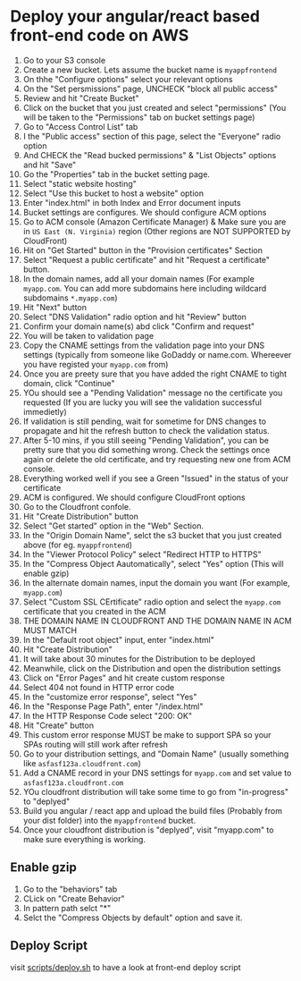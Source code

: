 # Deploy your angular/react based front-end code on AWS

1. Go to your S3 console
1. Create a new bucket. Lets assume the bucket name is `myappfrontend`
1. On thhe "Configure options" select your relevant options
1. On the "Set persmissions" page, UNCHECK "block all public access"
1. Review and hit "Create Bucket"
1. Click on the bucket that you just created and select "permissions" (You will be taken to the "Permissions" tab on bucket settings page)
1. Go to "Access Control List" tab
1. I the "Public access" section of this page, select the "Everyone" radio option
1. And CHECK the "Read bucked permissions" & "List Objects" options and hit "Save"
1. Go the "Properties" tab in the bucket setting page.
1. Select "static website hosting"
1. Select "Use this bucket to host a website" option
1. Enter "index.html" in both Index and Error document inputs
1. Bucket settings are configures. We should configure ACM options
1. Go to ACM console (Amazon Certificate Manager) & Make sure you are in `US East (N. Virginia)` region (Other regions are NOT SUPPORTED by CloudFront)
1. Hit on "Get Started" button in the "Provision certificates" Section
1. Select "Request a public certificate" and hit "Request a certificate" button.
1. In the domain names, add all your domain names (For example `myapp.com`. You can add more subdomains here including wildcard subdomains `*.myapp.com`)
1. Hit "Next" button
1. Select "DNS Validation" radio option and hit "Review" button
1. Confirm your domain name(s) abd click "Confirm and request"
1. You will be taken to validation page
1. Copy the CNAME settings from the validation page into your DNS settings (typically from someone like GoDaddy or name.com. Whereever you have registed your `myapp.com` from)
1. Once you are preety sure that you have added the right CNAME to tight domain, click "Continue"
1. YOu should see a "Pending Validation" message no the certificate you requested (If you are lucky you will see the validation successful immedietly)
1. If validation is still pending, wait for sometime for DNS changes to propagate and hit the refresh button to check the validation status.
1. After 5-10 mins, if you still seeing "Pending Validation", you can be pretty sure that you did something wrong. Check the settings once again or delete the old certificate, and try requesting new one from ACM console.
1. Everything worked well if you see a Green "Issued" in the status of your certificate
1. ACM is configured. We should configure CloudFront options
1. Go to the Cloudfront confole.
1. Hit "Create Distribution" button
1. Select "Get started" option in the "Web" Section.
1. In the "Origin Domain Name", selct the s3 bucket that you just created above (for eg. `myappfrontend`)
1. In the "Viewer Protocol Policy" select "Redirect HTTP to HTTPS"
1. In the "Compress Object Aautomatically", select "Yes" option (This will enable gzip)
1. In the alternate domain names, input the domain you want (For example, `myapp.com`)
1. Select "Custom SSL CErtificate" radio option and select the `myapp.com` certificate that you created in the ACM
1. THE DOMAIN NAME IN CLOUDFRONT AND THE DOMAIN NAME IN ACM MUST MATCH
1. In the "Default root object" input, enter "index.html"
1. Hit "Create Distribution"
1. It will take about 30 minutes for the Distribution to be deployed
1. Meanwhile, click on the Distribution and open the distribution settings
1. Click on "Error Pages" and hit create custom response
1. Select 404 not found in HTTP error code
1. In the "customize error response", select "Yes"
1. In the "Response Page Path", enter "/index.html"
1. In the HTTP Response Code select "200: OK"
1. Hit "Create" button
1. This custom error response MUST be make to support SPA so your SPAs routing will still work after refresh
1. Go to your distribution settings, and "Domain Name" (usually something like `asfasf123a.cloudfront.com`)
1. Add a CNAME record in your DNS settings for `myapp.com` and set value to `asfasf123a.cloudfront.com`
1. YOu cloudfront distribution will take some time to go from "in-progress" to "deplyed"
1. Build you angular / react app and upload the build files (Probably from your dist folder) into the `myappfrontend` bucket.
1. Once your cloudfront distribution is "deplyed", visit "myapp.com" to make sure everything is working.

## Enable gzip
1. Go to the "behaviors" tab
1. CLick on "Create Behavior"
1. In pattern path selct "*"
1. Selct the "Compress Objects by default" option and save it.


## Deploy Script
visit [scripts/deploy.sh](scripts/deploy.sh) to have a look at front-end deploy script
